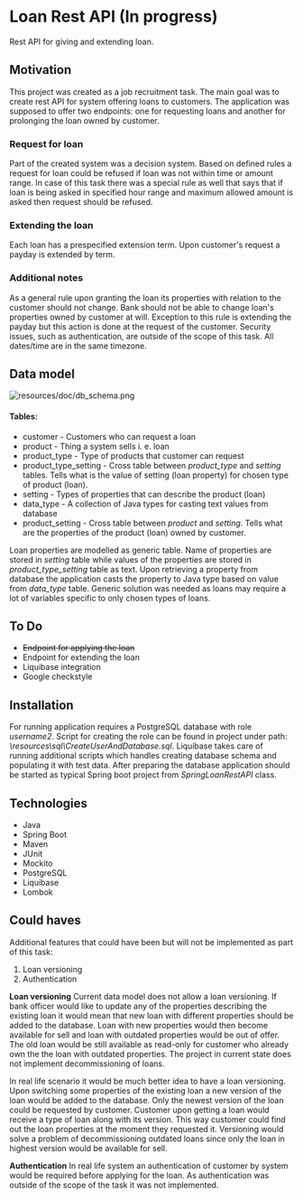 # Loan Rest API (In progress)
Rest API for giving and extending loan.

## Motivation
This project was created as a job recruitment task. The main goal was to create rest API for system offering loans to customers. The application was supposed to offer two endpoints: one for requesting loans and another for prolonging the loan owned by customer.  

### Request for loan
Part of the created system was a decision system. Based on defined rules a request for loan could be refused if loan was not within time or amount range. In case of this task there was a special rule as well that says that if loan is being asked in specified hour range and maximum allowed amount is asked then request should be refused.

### Extending the loan
Each loan has a prespecified extension term. Upon customer's request a payday is extended by term.

### Additional notes
As a general rule upon granting the loan its properties with relation to the customer should not change. Bank should not be able to change loan's properties owned by customer at will. Exception to this rule is extending the payday but this action is done at the request of the customer. Security issues, such as authentication, are outside of the scope of this task. All dates/time are in the same timezone. 



## Data model
![resources/doc/db_schema.png](https://raw.githubusercontent.com/t4upl/Loan_Rest/master/src/main/resources/doc/db_schema.png)

#### Tables:
- customer - Customers who can request a loan
- product - Thing a system sells  i. e. loan
- product_type - Type of products that customer can request
- product_type_setting - Cross table between *product_type* and *setting* tables. Tells what is the value of setting (loan property) for chosen type of product (loan).
- setting - Types of properties that can describe the product (loan)
- data_type - A collection of Java types for casting text values from database 
- product_setting - Cross table between *product* and *setting*. Tells what are the properties of the product (loan) owned by customer.

Loan properties are modelled as generic table. Name of properties are stored in *setting* table while values of the properties are stored in *product_type_setting* table as text. Upon retrieving a property from database the application casts the property to Java type based on value from *data_type* table. Generic solution was needed as loans may require a lot of  variables specific to only chosen types of loans.

## To Do
- <del>Endpoint for applying the loan<del>
- Endpoint for extending the loan
- Liquibase integration
- Google checkstyle

## Installation
For running application requires a PostgreSQL database with role *username2*. Script for creating the role can be found in project under path: *\resources\sql\CreateUserAndDatabase.sql*. Liquibase takes care of running additional scripts which handles creating database schema and populating it with test data. After preparing the database application should be started as typical Spring boot project from *SpringLoanRestAPI* class.

## Technologies

 - Java
 - Spring Boot
 - Maven
 - JUnit
 - Mockito
 - PostgreSQL
 - Liquibase
 - Lombok
## Could haves
Additional features that could have been but will not be implemented as part of this task:
1. Loan versioning
2. Authentication

**Loan versioning**
Current data model does not allow a loan versioning. If bank officer would like to update any of the properties describing the existing loan it would mean that new loan with different properties should be added to the database. Loan with new properties would then become available for sell and loan with outdated properties would be out of offer. The old loan would be still available as read-only for customer who already own the the loan with outdated properties. The project in current state does not implement decommissioning of loans.

In real life scenario it would be much better idea to have a loan versioning. Upon switching some properties of the existing loan a new version of the loan would be added to the database. Only the newest version of the loan could be requested by customer. Customer upon getting a loan would receive a type of loan along with its version. This way customer could find out the loan properties at the moment they requested it. Versioning would solve a problem of decommissioning outdated loans since only the loan in highest version  would be available for sell.

**Authentication**
In real life system an authentication of customer by system would be required before applying for the loan. As authentication was outside of the scope of the task it was not implemented.